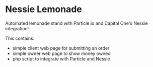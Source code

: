 Nessie Lemonade
===

Automated lemonade stand with Particle.io and Capital One's Nessie integration!

This contains:
- simple client web page for submitting an order
- simple owner web page to show money owned
- php script to integrate with Particle and Nessie